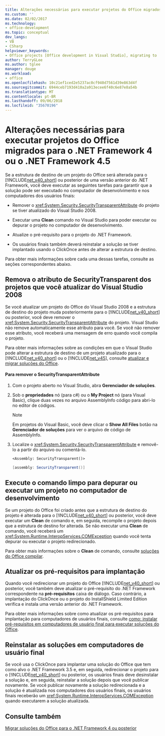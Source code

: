 ```yaml
---
title: Alterações necessárias para executar projetos do Office migrados para o .NET Framework 4 ou o .NET Framework 4.5
ms.custom: ''
ms.date: 02/02/2017
ms.technology:
- office-development
ms.topic: conceptual
dev_langs:
- VB
- CSharp
helpviewer_keywords:
- Office projects [Office development in Visual Studio], migrating to .NET Framework 4
author: TerryGLee
ms.author: tglee
manager: douge
ms.workload:
- office
ms.openlocfilehash: 10c21ef1ced2e5237ac0cf940d7561d39e863d4f
ms.sourcegitcommit: 6944ceb7193d410a2a913ecee6f40c6e87e8a54b
ms.translationtype: MT
ms.contentlocale: pt-BR
ms.lasthandoff: 09/06/2018
ms.locfileid: "35670196"
---
```

# <a name="required-changes-to-run-office-projects-that-you-migrate-to-the-net-framework-4-or-the-net-framework-45"></a>Alterações necessárias para executar projetos do Office migrados para o .NET Framework 4 ou o .NET Framework 4.5
  Se a estrutura de destino de um projeto do Office será alterada para o [!INCLUDE[net_v40_short](../sharepoint/includes/net-v40-short-md.md)] ou posterior de uma versão anterior do .NET Framework, você deve executar as seguintes tarefas para garantir que a solução pode ser executado no computador de desenvolvimento e nos computadores dos usuários finais:  
  
-   Remover o <xref:System.Security.SecurityTransparentAttribute> do projeto se tiver atualizado do Visual Studio 2008.  
  
-   Executar uma **Clean** comando no Visual Studio para poder executar ou depurar o projeto no computador de desenvolvimento.  
  
-   Atualize o pré-requisito para o projeto do .NET Framework.  
  
-   Os usuários finais também deverá reinstalar a solução se tiver implantado usando o ClickOnce antes de alterar a estrutura de destino.  
  
 Para obter mais informações sobre cada uma dessas tarefas, consulte as seções correspondentes abaixo.  
  
## <a name="remove-the-securitytransparent-attribute-from-projects-that-you-upgrade-from-visual-studio-2008"></a>Remova o atributo de SecurityTransparent dos projetos que você atualizar do Visual Studio 2008  
 Se você atualizar um projeto do Office do Visual Studio 2008 e a estrutura de destino do projeto muda posteriormente para o [!INCLUDE[net_v40_short](../sharepoint/includes/net-v40-short-md.md)] ou posterior, você deve remover o <xref:System.Security.SecurityTransparentAttribute> do projeto. Visual Studio não remove automaticamente esse atributo para você. Se você não remover esse atributo, você receberá uma mensagem de erro quando você compila o projeto.  
  
 Para obter mais informações sobre as condições em que o Visual Studio pode alterar a estrutura de destino de um projeto atualizado para o [!INCLUDE[net_v40_short](../sharepoint/includes/net-v40-short-md.md)] ou o [!INCLUDE[net_v45](../vsto/includes/net-v45-md.md)], consulte [atualizar e migrar soluções do Office](../vsto/upgrading-and-migrating-office-solutions.md).  
  
#### <a name="to-remove-the-securitytransparentattribute"></a>Para remover o SecurityTransparentAttribute  
  
1.  Com o projeto aberto no Visual Studio, abra **Gerenciador de soluções**.  
  
2.  Sob o **propriedades** nó (para c#) ou o **My Project** nó (para Visual Basic), clique duas vezes no arquivo AssemblyInfo código para abri-lo no editor de códigos.  
  
    > [!NOTE]  
    >  Em projetos do Visual Basic, você deve clicar o **Show All Files** botão na **Gerenciador de soluções** para ver o arquivo de código de AssemblyInfo.  
  
3.  Localize o <xref:System.Security.SecurityTransparentAttribute> e removê-lo a partir do arquivo ou comentá-lo.  
  
    ```vb  
    <Assembly: SecurityTransparent()>  
    ```  
  
    ```csharp  
    [assembly: SecurityTransparent()]  
    ```  
  
## <a name="perform-the-clean-command-to-debug-or-run-a-project-on-the-development-computer"></a>Execute o comando limpo para depurar ou executar um projeto no computador de desenvolvimento  
 Se um projeto do Office foi criado antes que a estrutura de destino do projeto é alterada para o [!INCLUDE[net_v40_short](../sharepoint/includes/net-v40-short-md.md)] ou posterior, você deve executar um **Clean** de comando e, em seguida, recompile o projeto depois que a estrutura de destino for alterada. Se não executar uma **Clean** de comando, você receberá um <xref:System.Runtime.InteropServices.COMException> quando você tenta depurar ou executar o projeto redirecionado.  
  
 Para obter mais informações sobre o **Clean** de comando, consulte [soluções do Office compilar](../vsto/building-office-solutions.md).  
  
## <a name="update-the-prerequisites-for-deployment"></a>Atualizar os pré-requisitos para implantação  
 Quando você redirecionar um projeto do Office [!INCLUDE[net_v40_short](../sharepoint/includes/net-v40-short-md.md)] ou posterior, você também deve atualizar o pré-requisito do .NET Framework correspondente na **pré-requisitos** caixa de diálogo. Caso contrário, a implantação do ClickOnce ou o projeto do InstallShield Limited Edition verifica e instala uma versão anterior do .NET Framework.  
  
 Para obter mais informações sobre como atualizar os pré-requisitos para implantação para computadores de usuários finais, consulte [como: instalar pré-requisitos em computadores de usuário final para executar soluções do Office](http://msdn.microsoft.com/74dd2c52-838f-4abf-b2b4-4d7b0c2a0a98).  
  
## <a name="reinstall-solutions-on-end-user-computers"></a>Reinstalar as soluções em computadores de usuário final  
 Se você usa o ClickOnce para implantar uma solução do Office que tem como alvo o .NET Framework 3.5 e, em seguida, redirecionar o projeto para o [!INCLUDE[net_v40_short](../sharepoint/includes/net-v40-short-md.md)] ou posterior, os usuários finais deve desinstalar a solução e, em seguida, reinstalar a solução depois que você publicar novamente. Se você publicar novamente a solução redirecionada e a solução é atualizada nos computadores dos usuários finais, os usuários finais receberão um <xref:System.Runtime.InteropServices.COMException> quando executarem a solução atualizada.  
  
## <a name="see-also"></a>Consulte também  
 [Migrar soluções do Office para o .NET Framework 4 ou posterior](../vsto/migrating-office-solutions-to-the-dotnet-framework-4-or-later.md)  
  
  